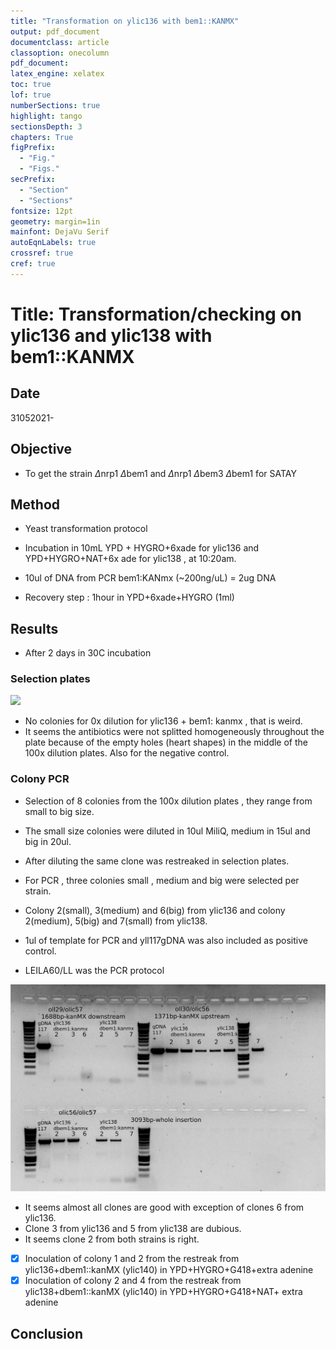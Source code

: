 ```yaml
---
title: "Transformation on ylic136 with bem1::KANMX"
output: pdf_document
documentclass: article
classoption: onecolumn
pdf_document:
latex_engine: xelatex
toc: true
lof: true
numberSections: true
highlight: tango
sectionsDepth: 3
chapters: True
figPrefix:
  - "Fig."
  - "Figs."
secPrefix:
  - "Section"
  - "Sections"
fontsize: 12pt
geometry: margin=1in
mainfont: DejaVu Serif
autoEqnLabels: true
crossref: true
cref: true
---
```


# Title: Transformation/checking on ylic136 and ylic138 with bem1::KANMX 

## Date

31052021-

## Objective

- To get the strain $\Delta$nrp1 $\Delta$bem1 and $\Delta$nrp1 $\Delta$bem3 $\Delta$bem1 for SATAY

## Method

- Yeast transformation protocol 
- Incubation in 10mL YPD + HYGRO+6xade for ylic136 and YPD+HYGRO+NAT+6x ade for ylic138 , at 10:20am. 

- 10ul of DNA from PCR bem1:KANmx (~200ng/uL) = 2ug DNA

- Recovery step : 1hour in YPD+6xade+HYGRO (1ml)


## Results

- After 2 days in 30C incubation

### Selection plates 

![](../Images/03062021-selection-plates-dbem1-on-136-138.png)

- No colonies for 0x dilution for ylic136 + bem1: kanmx , that is weird. 
- It seems the antibiotics were not splitted homogeneously throughout the plate because of the empty holes (heart shapes) in the middle of the 100x dilution plates. Also for the negative control.

### Colony PCR

- Selection of 8 colonies from the 100x dilution plates , they range from small to big size. 
- The small size colonies were diluted in 10ul MiliQ, medium in 15ul and big in 20ul. 
- After diluting the same clone was restreaked in selection plates. 
- For PCR , three colonies small , medium and big were selected per strain.
- Colony 2(small), 3(medium) and 6(big) from ylic136 and colony 2(medium), 5(big) and 7(small) from ylic138. 

- 1ul of template for PCR and yll117gDNA was also included as positive control. 
- LEILA60/LL was the PCR protocol

![](../Images/03062021-colony-pcr-succesful-clones.png)

- It seems almost all clones are good with exception of clones 6 from ylic136.
- Clone 3 from ylic136 and 5 from ylic138 are dubious.
- It seems clone 2 from both strains is right. 


- [x] Inoculation of colony 1 and 2 from the restreak from ylic136+dbem1::kanMX (ylic140) in YPD+HYGRO+G418+extra adenine
- [x] Inoculation of colony 2 and 4 from the restreak from ylic138+dbem1::kanMX (ylic140) in YPD+HYGRO+G418+NAT+ extra adenine

## Conclusion

